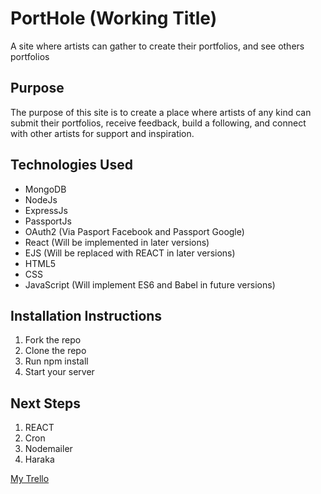 # PortHole (Working Title)
A site where artists can gather to create their portfolios, and see others portfolios
## Purpose
The purpose of this site is to create a place where artists of any kind can submit their portfolios, receive feedback, build a following, and connect with other artists for support and inspiration.

## Technologies Used
* MongoDB
* NodeJs
* ExpressJs
* PassportJs
* OAuth2 (Via Pasport Facebook and Passport Google)
* React (Will be implemented in later versions)
* EJS (Will be replaced with REACT in later versions)
* HTML5
* CSS
* JavaScript (Will implement ES6 and Babel in future versions)

## Installation Instructions
1. Fork the repo
2. Clone the repo
3. Run npm install
4. Start your server

## Next Steps
1. REACT
2. Cron
3. Nodemailer
4. Haraka

[My Trello](https://trello.com/b/FRJlCySC/porthole "PortHole Trello Board")
